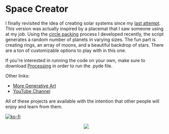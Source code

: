 # Space Creator

I finally revisited the idea of creating solar systems since my [last attempt](https://github.com/erdavids/Generative-Space-System). This version was actually inspired by a placemat that I saw someone using at my job. Using the [circle packing](https://github.com/erdavids/Circle-Packing) process I developed recently, the script generates a random number of planets in varying sizes. The fun part is creating rings, an array of moons, and a beautiful backdrop of stars. There are a ton of customizable options to play with in this one.

If you're interested in running the code on your own, make sure to download [Processing](https://www.processing.org) in order to run the .pyde file.

Other links:
- [More Generative Art](https://github.com/erdavids/Generative-Art)
- [YouTube Channel](https://www.youtube.com/channel/UCUrmX3SvpPerq-KAfGBrgGQ)

All of these projects are available with the intention that other people will enjoy and learn from them.

[![ko-fi](https://www.ko-fi.com/img/githubbutton_sm.svg)](https://ko-fi.com/A0A6YGXL)

<p align="center"><img src="https://github.com/erdavids/Space-Creator/blob/master/Favorites/test.png"></p>
